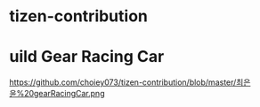 # tizen-contribution

# uild Gear Racing Car
https://github.com/choiey073/tizen-contribution/blob/master/최은윤%20gearRacingCar.png
